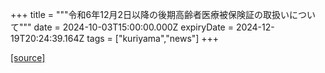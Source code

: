 +++
title = """令和6年12月2日以降の後期高齢者医療被保険証の取扱いについて"""
date = 2024-10-03T15:00:00.000Z
expiryDate = 2024-12-19T20:24:39.164Z
tags = ["kuriyama","news"]
+++


[[source]](https://www.town.kuriyama.hokkaido.jp/soshiki/37/28959.html)

